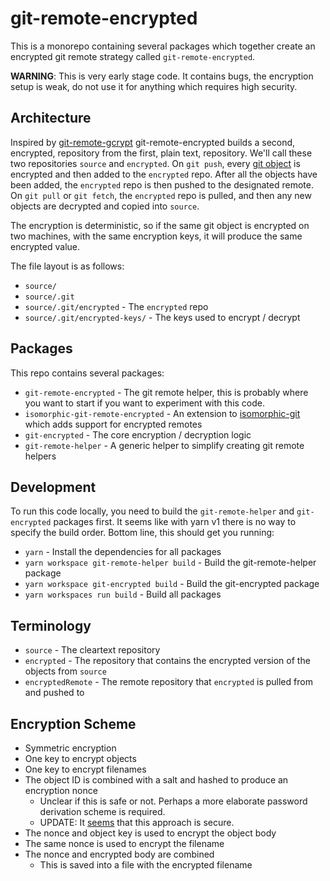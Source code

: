 # git-remote-encrypted

This is a monorepo containing several packages which together create an
encrypted git remote strategy called `git-remote-encrypted`.

**WARNING**: This is very early stage code. It contains bugs, the encryption
setup is weak, do not use it for anything which requires high security.

## Architecture

Inspired by
[git-remote-gcrypt](https://spwhitton.name/tech/code/git-remote-gcrypt/)
git-remote-encrypted builds a second, encrypted, repository from the first,
plain text, repository. We'll call these two repositories `source` and
`encrypted`. On `git push`, every [git
object](https://git-scm.com/book/en/v2/Git-Internals-Git-Objects) is encrypted
and then added to the `encrypted` repo. After all the objects have been added,
the `encrypted` repo is then pushed to the designated remote. On `git pull` or
`git fetch`, the `encrypted` repo is pulled, and then any new objects are
decrypted and copied into `source`.

The encryption is deterministic, so if the same git object is encrypted on
two machines, with the same encryption keys, it will produce the same
encrypted value.

The file layout is as follows:

- `source/`
- `source/.git`
- `source/.git/encrypted` - The `encrypted` repo
- `source/.git/encrypted-keys/` - The keys used to encrypt / decrypt

## Packages

This repo contains several packages:

- `git-remote-encrypted` - The git remote helper, this is probably where you
  want to start if you want to experiment with this code.
- `isomorphic-git-remote-encrypted` - An extension to
  [isomorphic-git](https://isomorphic-git.org/) which adds support for
  encrypted remotes
- `git-encrypted` - The core encryption / decryption logic
- `git-remote-helper` - A generic helper to simplify creating git remote
  helpers

## Development

To run this code locally, you need to build the `git-remote-helper` and `git-encrypted` packages first. It seems like with yarn v1 there is no way to specify the build order. Bottom line, this should get you running:

- `yarn` - Install the dependencies for all packages
- `yarn workspace git-remote-helper build` - Build the git-remote-helper package
- `yarn workspace git-encrypted build` - Build the git-encrypted package
- `yarn workspaces run build` - Build all packages

## Terminology

- `source` - The cleartext repository
- `encrypted` - The repository that contains the encrypted version of the
  objects from `source`
- `encryptedRemote` - The remote repository that `encrypted` is pulled from and
  pushed to

## Encryption Scheme

- Symmetric encryption
- One key to encrypt objects
- One key to encrypt filenames
- The object ID is combined with a salt and hashed to produce an encryption
  nonce
  - Unclear if this is safe or not. Perhaps a more elaborate password
    derivation scheme is required.
  - UPDATE: It [seems](https://github.com/dchest/tweetnacl-js/issues/207)
    that this approach is secure.
- The nonce and object key is used to encrypt the object body
- The same nonce is used to encrypt the filename
- The nonce and encrypted body are combined
  - This is saved into a file with the encrypted filename
